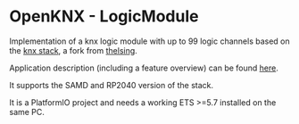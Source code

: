 OpenKNX - LogicModule
===

Implementation of a knx logic module with up to 99 logic channels based on the [knx stack](https://github.com/OpenKNX/knx), a fork from [thelsing](https://github.com/thelsing/knx).

Application description (including a feature overview) can be found [here](https://github.com/OpenKNX/OFM-LogicModule/blob/v1/doc/Applikationsbeschreibung-Logik.md).

It supports the SAMD and RP2040 version of the stack.

It is a PlatformIO project and needs a working ETS >=5.7 installed on the same PC.
